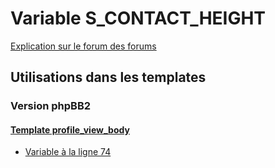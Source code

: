 # Variable S_CONTACT_HEIGHT
[Explication sur le forum des forums](http://forum.forumactif.com/t294113-listing-des-variables#S_CONTACT_HEIGHT)
## Utilisations dans les templates
### Version phpBB2
#### [Template profile_view_body](subsilver/profile_view_body.md)
* [Variable à la ligne 74](../subsilver/profile_view_body.tpl#L74)